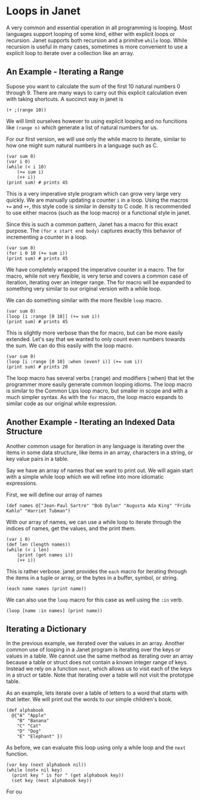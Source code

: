# Loops in Janet

A very common and essential operation in all programming is looping. Most
languages support looping of some kind, either with explicit loops or recursion.
Janet supports both recursion and a primitve `while` loop. While recursion is
useful in many cases, sometimes is more convenient to use a explicit loop to
iterate over a collection like an array.

## An Example - Iterating a Range

Supose you want to calculate the sum of the first 10 natural numbers
0 through 9. There are many ways to carry out this explicit calculation
even with taking shortcuts. A succinct way in janet is

```
(+ ;(range 10))
```

We will limit ourselves however to using explicit looping and no funcitions
like `(range n)` which generate a list of natural numbers for us.

For our first version, we will use only the while macro to iterate, similar
to how one might sum natural numbers in a language such as C.

```
(var sum 0)
(var i 0)
(while (< i 10)
    (+= sum i)
    (++ i))
(print sum) # prints 45
```
This is a very imperative style program which can grow very large very quickly.
We are manually updating a counter `i` in a loop. Using the macros `+=` and `++`, this
style code is similar in density to C code.
It is recommended to use either macros (such as the loop macro) or a functional
style in janet.

Since this is such a common pattern, Janet has a macro for this exact purpose. The
`(for x start end body)` captures exactly this behavior of incrementing a counter
in a loop.

```
(var sum 0)
(for i 0 10 (+= sum i))
(print sum) # prints 45
```

We have completely wrapped the imperative counter in a macro. The for macro, while not
very flexible, is very terse and covers a common case of iteration, iterating over an integer range. The for macro will be expanded to something very similar to our original
version with a while loop.

We can do something similar with the more flexible `loop` macro.

```
(var sum 0)
(loop [i :range [0 10]] (+= sum i))
(print sum) # prints 45
```

This is slightly more verbose than the for macro, but can be more easily extended.
Let's say that we wanted to only count even numbers towards the sum. We can do this
easily with the loop macro.

```
(var sum 0)
(loop [i :range [0 10] :when (even? i)] (+= sum i))
(print sum) # prints 20
```

The loop macro has several verbs (:range) and modifiers (:when) that let
the programmer more easily generate common looping idioms. The loop macro
is similar to the Common Lips loop macro, but smaller in scope and with a much
simpler syntax. As with the `for` macro, the loop macro expands to similar
code as our original while expression.

## Another Example - Iterating an Indexed Data Structure

Another common usage for iteration in any language is iterating over the items in
some data structure, like items in an array, characters in a string, or key value
pairs in a table.

Say we have an array of names that we want to print out. We will
again start with a simple while loop which we will refine into
more idiomatic expressions.

First, we will define our array of names
```
(def names @["Jean-Paul Sartre" "Bob Dylan" "Augusta Ada King" "Frida Kahlo" "Harriet Tubman")
```

With our array of names, we can use a while loop to iterate through the indices of names, get the
values, and the print them.

```
(var i 0)
(def len (length names))
(while (< i len)
    (print (get names i))
    (++ i))
```

This is rather verbose. janet provides the `each` macro for iterating through the items in a tuple or
array, or the bytes in a buffer, symbol, or string.

```
(each name names (print name))
```

We can also use the `loop` macro for this case as well using the `:in` verb.

```
(loop [name :in names] (print name))
```

## Iterating a Dictionary

In the previous example, we iterated over the values in an array. Another common
use of looping in a Janet program is iterating over the keys or values in a table.
We cannot use the same method as iterating over an array because a table or struct does
not contain a known integer range of keys. Instead we rely on a function `next`, which allows
us to visit each of the keys in a struct or table. Note that iterating over a table will not
visit the prototype table.

As an example, lets iterate over a table of letters to a word that starts with that letter. We
will print out the words to our simple children's book.

```
(def alphabook
  @{"A" "Apple"
    "B" "Banana"
    "C" "Cat"
    "D" "Dog"
    "E" "Elephant" })
```

As before, we can evaluate this loop using only a while loop and the `next` function.

```
(var key (next alphabook nil))
(while (not= nil key)
  (print key " is for " (get alphabook key))
  (set key (next alphabook key))
```

For ou


